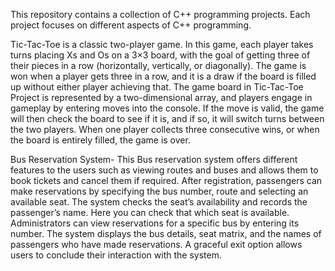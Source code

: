 This repository contains a collection of C++ programming projects.
Each project focuses on different aspects of C++ programming.

Tic-Tac-Toe is a classic two-player game.
In this game, each player takes turns placing Xs and Os on a 3×3 board, with the goal of getting three of their pieces in a row (horizontally, vertically, or diagonally).
The game is won when a player gets three in a row, and it is a draw if the board is filled up without either player achieving that.
The game board in Tic-Tac-Toe Project is represented by a two-dimensional array, and players engage in gameplay by entering moves into the console.
If the move is valid, the game will then check the board to see if it is, and if so, it will switch turns between the two players.
When one player collects three consecutive wins, or when the board is entirely filled, the game is over.

Bus Reservation System-
This Bus reservation system offers different features to the users such as viewing routes and buses and allows them to book tickets and cancel them if required.
After registration, passengers can make reservations by specifying the bus number, route and selecting an available seat. 
The system checks the seat’s availability and records the passenger’s name. Here you can check that which seat is available.
Administrators can view reservations for a specific bus by entering its number. 
The system displays the bus details, seat matrix, and the names of passengers who have made reservations.
A graceful exit option allows users to conclude their interaction with the system.

